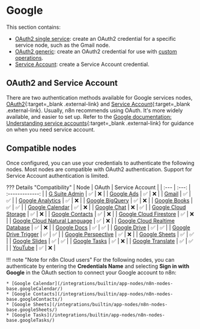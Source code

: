 # Google

This section contains:

* [OAuth2 single service](/integrations/builtin/credentials/google/oauth-single-service/): create an OAuth2 credential for a specific service node, such as the Gmail node.
* [OAuth2 generic](/integrations/builtin/credentials/google/oauth-generic/): create an OAuth2 credential for use with [custom operations](/integrations/custom-operations/).
* [Service Account](/integrations/builtin/credentials/google/service-account/): create a Service Account credential.

## OAuth2 and Service Account

There are two authentication methods available for Google services nodes, [OAuth2](https://developers.google.com/identity/protocols/oauth2){:target=_blank .external-link} and [Service Account](https://cloud.google.com/iam/docs/understanding-service-accounts){:target=_blank .external-link}. Usually, n8n recommends using OAuth. It's more widely available, and easier to set up. Refer to the [Google documentation: Understanding service accounts](https://cloud.google.com/iam/docs/understanding-service-accounts){:target=_blank .external-link} for guidance on when you need service account.

## Compatible nodes

Once configured, you can use your credentials to authenticate the following nodes. Most nodes are compatible with OAuth2 authentication. Support for Service Account authentication is limited.

??? Details "Compatibility"
	| Node | OAuth | Service Account |
	| :--- | :---: | :-------------: |
	| [G Suite Admin](/integrations/builtin/app-nodes/n8n-nodes-base.gSuiteAdmin/) | :white_check_mark: | :x: |
	| [Google Ads](/integrations/builtin/app-nodes/n8n-nodes-base.googleAds/) | :white_check_mark: | :x: |
	| [Gmail](/integrations/builtin/app-nodes/n8n-nodes-base.gmail/) | :white_check_mark: | :white_check_mark: |
	| [Google Analytics](/integrations/builtin/app-nodes/n8n-nodes-base.googleAnalytics/) | :white_check_mark: | :x: |
	| [Google BigQuery](/integrations/builtin/app-nodes/n8n-nodes-base.googleBigQuery/) | :white_check_mark: | :x: |
	| [Google Books](/integrations/builtin/app-nodes/n8n-nodes-base.googleBooks/) | :white_check_mark: | :white_check_mark: |
	| [Google Calendar](/integrations/builtin/app-nodes/n8n-nodes-base.googleCalendar/) | :white_check_mark: | :x: |
	| [Google Chat](/integrations/builtin/app-nodes/n8n-nodes-base.googleChat/) | :x: | :white_check_mark: |
	| [Google Cloud Storage](/integrations/builtin/app-nodes/n8n-nodes-base.googleCloudStorage/) | :white_check_mark: | :x: |
	| [Google Contacts](/integrations/builtin/app-nodes/n8n-nodes-base.googleContacts/) | :white_check_mark: | :x: |
	| [Google Cloud Firestore](/integrations/builtin/app-nodes/n8n-nodes-base.googleCloudFirestore/) | :white_check_mark: | :x: |
	| [Google Cloud Natural Language](/integrations/builtin/app-nodes/n8n-nodes-base.googleCloudNaturalLanguage/) | :white_check_mark: | :x: |
	| [Google Cloud Realtime Database](/integrations/builtin/app-nodes/n8n-nodes-base.googleCloudRealtimeDatabase/) | :white_check_mark: | :x: |
	| [Google Docs](/integrations/builtin/app-nodes/n8n-nodes-base.googleDocs/) | :white_check_mark: | :white_check_mark: |
	| [Google Drive](/integrations/builtin/app-nodes/n8n-nodes-base.googleDrive/) | :white_check_mark: | :white_check_mark: |
	| [Google Drive Trigger](/integrations/builtin/trigger-nodes/n8n-nodes-base.googleDriveTrigger/) | :white_check_mark: | :white_check_mark: |
	| [Google Perspective](/integrations/builtin/app-nodes/n8n-nodes-base.googlePerspective/) | :white_check_mark: | :x: |
	| [Google Sheets](/integrations/builtin/app-nodes/n8n-nodes-base.googleSheets/) | :white_check_mark: | :white_check_mark: |
	| [Google Slides](/integrations/builtin/app-nodes/n8n-nodes-base.googleSlides/) | :white_check_mark: | :white_check_mark: |
	| [Google Tasks](/integrations/builtin/app-nodes/n8n-nodes-base.googleTasks/) | :white_check_mark: | :x: |
	| [Google Translate](/integrations/builtin/app-nodes/n8n-nodes-base.googleTranslate/) | :white_check_mark: | :white_check_mark: |
	| [YouTube](/integrations/builtin/app-nodes/n8n-nodes-base.youTube/) | :white_check_mark: | :x: |

!!! note "Note for n8n Cloud users"
    For the following nodes, you can authenticate by entering the **Credentials Name** and selecting **Sign in with Google** in the OAuth section to connect your Google account to n8n:

    * [Google Calendar](/integrations/builtin/app-nodes/n8n-nodes-base.googleCalendar/)
    * [Google Contacts](/integrations/builtin/app-nodes/n8n-nodes-base.googleContacts/)
    * [Google Sheets](/integrations/builtin/app-nodes/n8n-nodes-base.googleSheets/)
    * [Google Tasks](/integrations/builtin/app-nodes/n8n-nodes-base.googleTasks/)




